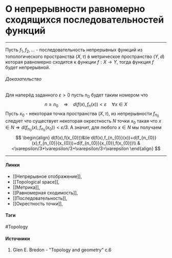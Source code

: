 # О непрерывности равномерно сходящихся последовательностей функций
***
Пусть $f_{1},f_{2},\dots$ - последовательность непрерывных функций из топологического пространства $(X,\tau)$ в метрическое пространство $(Y,d)$ которая равномерно сходится к функции $f:X\to Y$, тогда функция $f$ будет непрерывной.

###### Доказательство
Для наперёд заданного $\varepsilon>0$ пусть $n_{0}$ будет таким номером что
$$
n\ge n_{0}\quad\Rightarrow\quad d(f(x),f_{n}(x))<\varepsilon\quad\forall x\in X
$$
Пусть $x_{0}$ - некоторая точка пространства $(X,\tau)$, из непрерывности $f_{n_{0}}$ следует что существует некоторая окрестность $N$ точки $x_{0}$ такая что $x\in N\Rightarrow d(f_{n_{0}}(x),f_{n_{0}}(x_{0}))<\varepsilon/3$. А значит, для любого $x\in N$ мы получаем
$$
\begin{align}
d(f(x),f(x_{0}))&\le d(f(x),f_{n_{0}}(x))+d(f_{n_{0}}(x),f_{n_{0}}(x_{0}))+d(f_{n_{0}}(x_{0}),f(x_{0}))\\
&<\varepsilon/3+\varepsilon/3+\varepsilon/3=\varepsilon
\end{align}
$$
***
#### Линки
- [[Непрерывное отображение]],
- [[Topological space]],
- [[Метрика]],
- [[Равномерная сходимость]],
- [[Последовательность]],
- [[Окрестность точки]],
#### Тэги
 #Topology 
#### Источники
1. Glen E. Bredon - "Topology and geometry" c.6
